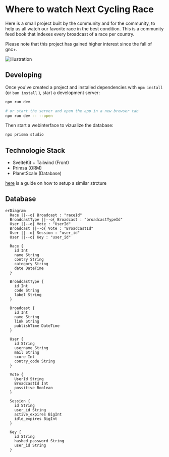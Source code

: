 # Where to watch Next Cycling Race

Here is a small project built by the community and for the community, to help us all watch our favorite race in the best condition. This is a community feed book that indexes every broadcast of a race per country.

Please note that this project has gained higher interest since the fall of gnc+.

![illustration](https://github.com/where-to-watch-NCR/web/assets/37497007/1a199556-8006-4279-81ea-1fc909096a89)



## Developing

Once you've created a project and installed dependencies with `npm install` (or `bun install` ), start a development server:

```bash
npm run dev

# or start the server and open the app in a new browser tab
npm run dev -- --open
```

Then start a webinterface to vizualize the database:

```bash
npx prisma studio 
```

## Technologie Stack

- SvelteKit + Tailwind (Front)
- Primsa (ORM)
- PlanetScale (Database)

[here](https://www.scott.is/writing/about/building-a-microblog-with-svelte-planetscale-and-prisma) is a guide on how to setup a similar strcture

## Database

```mermaid
erDiagram
  Race ||--o{ Broadcast : "raceId"
  BroadcastType ||--o{ Broadcast : "broadcastTypeId"
  User ||--o{ Vote : "UserId"
  Broadcast ||--o{ Vote : "BroadcastId"
  User ||--o{ Session : "user_id"
  User ||--o{ Key : "user_id"

  Race {
    id Int
    name String
    contry String
    category String
    date DateTime
  }

  BroadcastType {
    id Int
    code String
    label String
  }

  Broadcast {
    id Int
    name String
    link String
    publishTime DateTime
  }

  User {
    id String
    username String
    mail String
    score Int
    contry_code String
  }

  Vote {
    UserId String
    BroadcastId Int
    possitive Boolean
  }

  Session {
    id String
    user_id String
    active_expires BigInt
    idle_expires BigInt
  }

  Key {
    id String
    hashed_password String
    user_id String
  }


```
